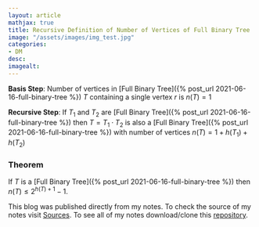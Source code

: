 ```yaml
---
layout: article
mathjax: true
title: Recursive Definition of Number of Vertices of Full Binary Tree
image: "/assets/images/img_test.jpg"
categories:
- DM
desc:   
imagealt: 
---
```


**Basis Step**: Number of vertices in  [Full Binary Tree]({% post_url 2021-06-16-full-binary-tree %}) $T$ containing a single vertex $r$ is $n(T) = 1$

































































































































































































































































































































































**Recursive Step**: If $T_1$ and $T_2$ are [Full Binary Tree]({% post_url 2021-06-16-full-binary-tree %}) then $T = T_1 \cdot T_2$ is also a [Full Binary Tree]({% post_url 2021-06-16-full-binary-tree %}) with number of vertices $n(T) = 1 + h(T_1) + h(T_2)$


































































































































































































































































































































































### Theorem
If $T$ is a [Full Binary Tree]({% post_url 2021-06-16-full-binary-tree %}) then $n(T) \le 2^{h(T)+1} -1$.


































































































































































































































































































































































This blog was published directly from my notes.
To check the source of my notes visit [Sources](sources.html).
To see all of my notes download/clone this [repository](https://github.com/bovem/CS).